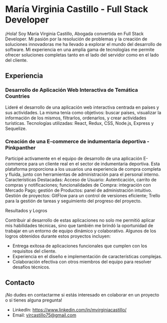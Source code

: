 # María Virginia Castillo - Full Stack Developer

¡Hola! Soy María Virginia Castillo, Abogada convertida en Full Stack Developer. Mi pasión por la resolución de problemas y la creación de soluciones innovadoras me ha llevado a explorar el mundo del desarrollo de software. Mi experiencia en una amplia gama de tecnologías me permite ofrecer soluciones completas tanto en el lado del servidor como en el lado del cliente.

## Experiencia

### Desarrollo de Aplicación Web Interactiva de Temática Countries

Lideré el desarrollo de una aplicación web interactiva centrada en países y sus actividades. La misma tenía como objetivos: buscar países, visualizar la información de los mismos, filtrarlos, ordenarlos, y crear actividades turísticas. Tecnologías utilizadas: React, Redux, CSS, Node.js, Express y Sequelize.

### Creación de una E-commerce de indumentaria deportiva - Pinkpanther

Participé activamente en el equipo de desarrollo de una aplicación E-commerce para un cliente real en el sector de indumentaria deportiva. Esta plataforma proporciona a los usuarios una experiencia de compra completa y fluida, junto con herramientas de administración para el personal interno. Características Destacadas: Acceso de Usuario: Autenticación, carrito de compras y notificaciones; funcionalidades de Compra: integración con Mercado Pago; gestión de Productos: panel de administración intuitivo. Gestión de proyectos: GitFlow para un control de versiones eficiente; Trello para la gestión de tareas y seguimiento del progreso del proyecto.

Resultados y Logros

Contribuir al desarrollo de estas aplicaciones no solo me permitió aplicar mis habilidades técnicas, sino que también me brindó la oportunidad de trabajar en un entorno de equipo dinámico y colaborativo. Algunos de los logros obtenidos durante estos proyectos incluyen:

- Entrega exitosa de aplicaciones funcionales que cumplen con los requisitos del cliente.
- Experiencia en el diseño e implementación de características complejas.
- Colaboración efectiva con otros miembros del equipo para resolver desafíos técnicos.

## Contacto

¡No dudes en contactarme si estás interesado en colaborar en un proyecto o si tienes alguna pregunta!

- LinkedIn: https://www.linkedin.com/in/mvirginiacastillo/
- Email: vircastillo75@gmail.com
